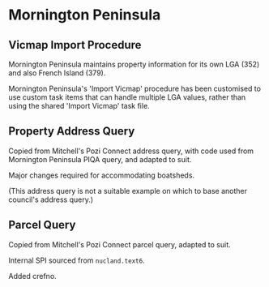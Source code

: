 # Mornington Peninsula

## Vicmap Import Procedure

Mornington Peninsula maintains property information for its own LGA (352) and also French Island (379).

Mornington Peninsula's 'Import Vicmap' procedure has been customised to use custom task items that can handle multiple LGA values, rather than using the shared 'Import Vicmap' task file.

## Property Address Query

Copied from Mitchell's Pozi Connect address query, with code used from Mornington Peninsula PIQA query, and adapted to suit.

Major changes required for accommodating boatsheds.

(This address query is not a suitable example on which to base another council's address query.)

## Parcel Query

Copied from Mitchell's Pozi Connect parcel query, adapted to suit.

Internal SPI sourced from `nucland.text6`.

Added crefno.
